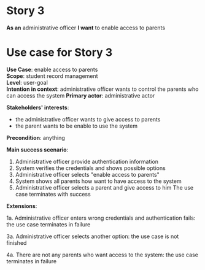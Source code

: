 # Story 3
**As an** administrative officer
**I want** to enable access to parents

# Use case for Story 3
**Use Case**: enable access to parents  
**Scope**: student record management  
**Level**: user-goal  
**Intention in context**: administrative officer wants to control the parents who can access the system
**Primary actor**: administrative actor  

**Stakeholders' interests**:
* the administrative officer wants to give access to parents
* the parent wants to be enable to use the system

**Precondition**: anything

**Main success scenario**: 
1. Administrative officer provide authentication information
2. System verifies the credentials and shows possible options
3. Administrative officer selects "enable access to parents"
4. System shows all parents how want to have access to the system
5. Administrative officer selects a parent and give access to him
The use case terminates with success

**Extensions**:

1a. Administrative officer enters wrong credentials and authentication fails: the use case terminates in failure

3a. Administrative officer selects another option: the use case is not finished

4a. There are not any parents who want access to the system: the use case terminates in failure

 
